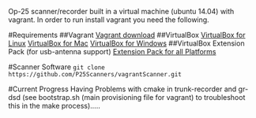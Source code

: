 Op-25 scanner/recorder built in a virtual machine (ubuntu 14.04) with vagrant.  In order to run install vagrant you need the following.  

#Requirements
##Vagrant 
[Vagrant download](www.vagrantup.com/downloads)
##VirtualBox 
[VirtualBox for Linux](https://www.virtualbox.org/wiki/Linux_Downloads)
[VirtualBox for Mac](http://download.virtualbox.org/virtualbox/5.0.4/VirtualBox-5.0.4-102546-OSX.dmg)
[VirtualBox for Windows](http://download.virtualbox.org/virtualbox/5.0.4/VirtualBox-5.0.4-102546-Win.exe)
##VirtualBox Extension Pack (for usb-antenna support)
[Extension Pack for all Platforms](http://download.virtualbox.org/virtualbox/5.0.4/Oracle_VM_VirtualBox_Extension_Pack-5.0.4-102546.vbox-extpack)

#Scanner Software 
`git clone https://github.com/P25Scanners/vagrantScanner.git`


#Current Progress
Having Problems with cmake in trunk-recorder and gr-dsd (see bootstrap.sh (main provisioning file for vagrant) to troubleshoot this in the make process).....


